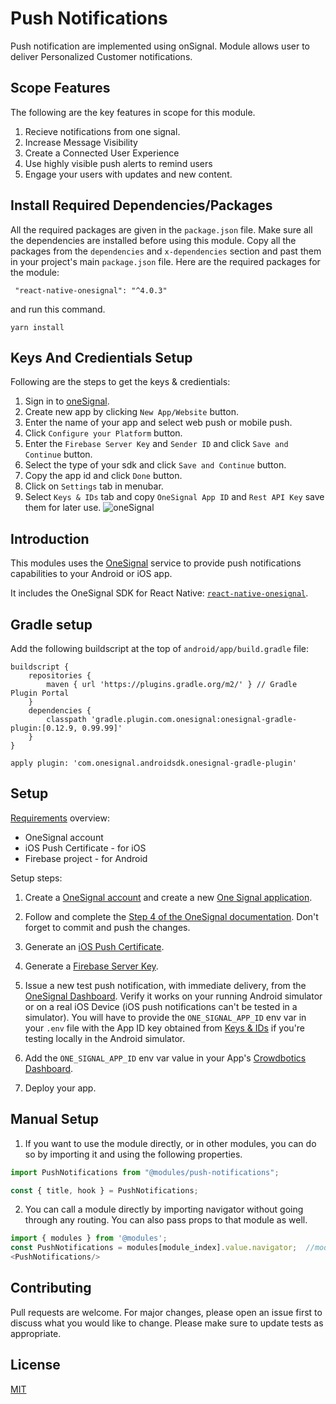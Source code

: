 # Push Notifications
Push notification are implemented using onSignal. Module allows user to deliver Personalized Customer notifications.

## Scope Features 
The following are the key features in scope for this module.
1. Recieve notifications from one signal.
2. Increase Message Visibility
3. Create a Connected User Experience
4. Use highly visible push alerts to remind users
5. Engage your users with updates and new content.

## Install Required Dependencies/Packages
All the required packages are given in the `package.json` file. Make sure all the dependencies are installed before using this module. Copy all the packages from the `dependencies` and `x-dependencies` section and past them in your project's main `package.json` file.
Here are the required packages for the module:
```
 "react-native-onesignal": "^4.0.3"
```
and run this command.
  ```
  yarn install
  ```
  
## Keys And Credientials Setup
Following are the steps to get the keys & credientials:
1. Sign in to [oneSignal](https://onesignal.com/).
2. Create new app by clicking `New App/Website` button.
3. Enter the name of your app and select web push or mobile push.
4. Click `Configure your Platform` button.
5. Enter the `Firebase Server Key` and `Sender ID` and click `Save and Continue` button.
6. Select the type of your sdk and click `Save and Continue` button.
7. Copy the app id and click `Done` button.
8. Click on `Settings` tab in menubar.
9. Select `Keys & IDs` tab and copy `OneSignal App ID` and `Rest API Key` save them for later use.
![oneSignal](https://user-images.githubusercontent.com/76822297/228469507-71366b43-0ad2-43a5-9924-2723c7a29dd5.png)


## Introduction

This modules uses the [OneSignal](https://onesignal.com) service to provide push notifications capabilities to your Android or iOS app.

It includes the OneSignal SDK for React Native: [`react-native-onesignal`](https://www.npmjs.com/package/react-native-onesignal).

## Gradle setup

Add the following buildscript at the top of `android/app/build.gradle` file:

```
buildscript {
    repositories {
        maven { url 'https://plugins.gradle.org/m2/' } // Gradle Plugin Portal
    }
    dependencies {
        classpath 'gradle.plugin.com.onesignal:onesignal-gradle-plugin:[0.12.9, 0.99.99]'
    }
}

apply plugin: 'com.onesignal.androidsdk.onesignal-gradle-plugin'
```

## Setup

[Requirements](https://documentation.onesignal.com/docs/react-native-sdk-setup#step-1---requirements) overview:

- OneSignal account
- iOS Push Certificate - for iOS
- Firebase project - for Android

Setup steps:

1. Create a [OneSignal account](https://onesignal.com) and create a new [One Signal application](https://app.onesignal.com/apps/new).

2. Follow and complete the [Step 4 of the OneSignal documentation](https://documentation.onesignal.com/docs/react-native-sdk-setup#step-4---install-for-ios-using-cocoapods-for-ios-apps). Don't forget to commit and push the changes.

3. Generate an [iOS Push Certificate](https://documentation.onesignal.com/docs/generate-an-ios-push-certificate).

4. Generate a [Firebase Server Key](https://documentation.onesignal.com/docs/generate-a-google-server-api-key).

5. Issue a new test push notification, with immediate delivery, from the [OneSignal Dashboard](https://app.onesignal.com/apps/). Verify it works on your running Android simulator or on a real iOS Device (iOS push notifications can't be tested in a simulator). You will have to provide the `ONE_SIGNAL_APP_ID` env var in your `.env` file with the App ID key obtained from [Keys & IDs](https://documentation.onesignal.com/docs/accounts-and-keys#section-app-id) if you're testing locally in the Android simulator.

6. Add the `ONE_SIGNAL_APP_ID` env var value in your App's [Crowdbotics Dashboard](https://app.crowdbotics.com/dashboard/).

7. Deploy your app.

## Manual Setup

1. If you want to use the module directly, or in other modules, you can do so by importing it and using the following properties.

```javascript
import PushNotifications from "@modules/push-notifications";

const { title, hook } = PushNotifications;
```
2. You can call a module directly by importing navigator without going through any routing. You can also pass props to that module as well.
```javascript
import { modules } from '@modules';
const PushNotifications = modules[module_index].value.navigator;  //module_index : position of the module in modules folder
<PushNotifications/>
```
## Contributing

Pull requests are welcome. For major changes, please open an issue first to discuss what you would like to change.
Please make sure to update tests as appropriate.

## License

[MIT](https://choosealicense.com/licenses/mit/)
